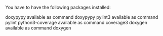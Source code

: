 You have to have the following packages installed:

doxypypy
    available as command doxypypy
pylint3
    available as command pylint
python3-coverage
    available as command coverage3
doxygen
    available as command doxygen
